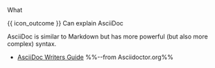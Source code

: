 <span id="title">What</span>

<span id="prereqs"></span>

<span id="outcomes">{{ icon_outcome }} Can explain AsciiDoc</span>

<div id="body">

AsciiDoc is similar to Markdown but has more powerful (but also more complex) syntax.

* [AsciiDoc Writers Guide](https://asciidoctor.org/docs/asciidoc-writers-guide/) %%--from Asciidoctor.org%%

</div>

<div id="extras">
</div>